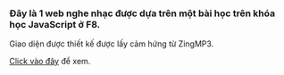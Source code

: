### Đây là 1 web nghe nhạc được dựa trên một bài học trên khóa học JavaScript ở F8.

Giao diện được thiết kế được lấy cảm hứng từ ZingMP3.

[Click vào đây][1] để xem.

[1]: <https://bao44.github.io/Music-Player/>
